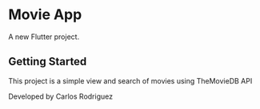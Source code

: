 # Movie App

A new Flutter project.

## Getting Started

This project is a simple view and search of movies using TheMovieDB API

Developed by Carlos Rodriguez